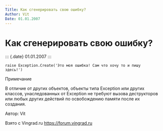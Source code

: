 ```yaml
---
Title: Как сгенерировать свою ошибку?
Author: Vit
Date: 01.01.2007
---
```



Как сгенерировать свою ошибку?
==============================

::: {.date}
01.01.2007
:::

    raise Exception.Create('Это моя ошибка! Сам что хочу то и пишу здесь!')

Примечание

В отличие от других объектов, объекты типа Exception или других классов,
унаследованных от  Exception не требуют вызова деструкторов или любых
других действий по освобождению памяти после их создания.

Автор: Vit

Взято с Vingrad.ru <https://forum.vingrad.ru>
